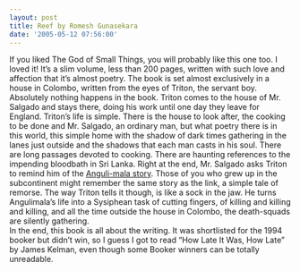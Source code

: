 ```yaml
---
layout: post
title: Reef by Romesh Gunasekara
date: '2005-05-12 07:56:00'
---
```


<p>If you liked The God of Small Things, you will probably like this one too. I loved it! It&rsquo;s a slim volume, less than 200 pages, written with such love and affection that it&rsquo;s almost poetry. The book is set almost exclusively in a house in Colombo, written from the eyes of Triton, the servant boy. Absolutely nothing happens in the book. Triton comes to the house of Mr. Salgado and stays there, doing his work until one day they leave for England. Triton&rsquo;s life is simple. There is the house to look after, the cooking to be done and Mr. Salgado, an ordinary man, but what poetry there is in this world, this simple home with the shadow of dark times gathering in the lanes just outside and the shadows that each man casts in his soul. There are long passages devoted to cooking. There are haunting references to the impending bloodbath in Sri Lanka. Right at the end, Mr. Salgado asks Triton to remind him of the <a href="http://www.buddhistinformation.com/ida_b_wells_memorial_sutra_library/angulimala_sutta.htm" target="_blank">Anguli-mala story</a>. Those of you who grew up in the subcontinent might remember the same story as the link, a simple tale of remorse. The way Triton tells it though, is like a sock in the jaw. He turns Angulimala&rsquo;s life into a Sysiphean task of cutting fingers, of killing and killing and killing, and all the time outside the house in Colombo, the death-squads are silently gathering.<br/>
 In the end, this book is all about the writing. It was shortlisted for the 1994 booker but didn&rsquo;t win, so I guess I got to read &ldquo;How Late It Was, How Late&rdquo; by James Kelman, even though some Booker winners can be totally unreadable.</p>